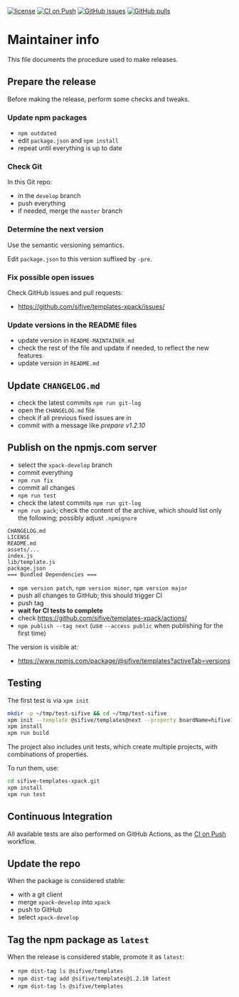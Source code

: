 [![license](https://img.shields.io/github/license/sifive/templates-xpack)](https://github.com/sifive/templates-xpack/blob/xpack/LICENSE)
[![CI on Push](https://github.com/sifive/templates-xpack/actions/workflows/CI.yml/badge.svg)](https://github.com/sifive/templates-xpack/actions/workflows/CI.yml)
[![GitHub issues](https://img.shields.io/github/issues/sifive/templates-xpack.svg)](https://github.com/sifive/templates-xpack/issues/)
[![GitHub pulls](https://img.shields.io/github/issues-pr/sifive/templates-xpack.svg)](https://github.com/sifive/templates-xpack/pulls/)

# Maintainer info

This file documents the procedure used to make releases.

## Prepare the release

Before making the release, perform some checks and tweaks.

### Update npm packages

- `npm outdated`
- edit `package.json` and `npm install`
- repeat until everything is up to date

### Check Git

In this Git repo:

- in the `develop` branch
- push everything
- if needed, merge the `master` branch

### Determine the next version

Use the semantic versioning semantics.

Edit `package.json` to this version suffixed by `-pre`.

### Fix possible open issues

Check GitHub issues and pull requests:

- <https://github.com/sifive/templates-xpack/issues/>

### Update versions in the README files

- update version in `README-MAINTAINER.md`
- check the rest of the file and update if needed, to reflect the new features
- update version in `README.md`

## Update `CHANGELOG.md`

- check the latest commits `npm run git-log`
- open the `CHANGELOG.md` file
- check if all previous fixed issues are in
- commit with a message like _prepare v1.2.10_

## Publish on the npmjs.com server

- select the `xpack-develop` branch
- commit everything
- `npm run fix`
- commit all changes
- `npm run test`
- check the latest commits `npm run git-log`
- `npm run pack`; check the content of the archive, which should list
  only the following; possibly adjust `.npmignore`

```console
CHANGELOG.md
LICENSE
README.md
assets/...
index.js
lib/template.js
package.json
=== Bundled Dependencies ===
```

- `npm version patch`, `npm version minor`, `npm version major`
- push all changes to GitHub; this should trigger CI
- push tag
- **wait for CI tests to complete**
- check <https://github.com/sifive/templates-xpack/actions/>
- `npm publish --tag next` (use `--access public` when publishing for
  the first time)

The version is visible at:

- <https://www.npmjs.com/package/@sifive/templates?activeTab=versions>

## Testing

The first test is via `xpm init`

```sh
mkdir -p ~/tmp/test-sifive && cd ~/tmp/test-sifive
xpm init --template @sifive/templates@next --property boardName=hifive1
xpm install
xpm run build
```

The project also includes unit tests, which create multiple projects,
with combinations of properties.

To run them, use:

```sh
cd sifive-templates-xpack.git
xpm install
xpm run test
```

## Continuous Integration

All available tests are also performed on GitHub Actions, as the
[CI on Push](https://github.com/micro-os-plus/sifive-templates-xpack/actions/workflows/CI.yml)
workflow.

## Update the repo

When the package is considered stable:

- with a git client
- merge `xpack-develop` into `xpack`
- push to GitHub
- select `xpack-develop`

## Tag the npm package as `latest`

When the release is considered stable, promote it as `latest`:

- `npm dist-tag ls @sifive/templates`
- `npm dist-tag add @sifive/templates@1.2.10 latest`
- `npm dist-tag ls @sifive/templates`
